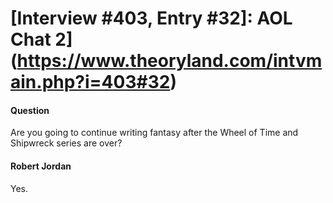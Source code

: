 # [Interview #403, Entry #32]: AOL Chat 2](https://www.theoryland.com/intvmain.php?i=403#32)

#### Question

Are you going to continue writing fantasy after the Wheel of Time and Shipwreck series are over?

#### Robert Jordan

Yes.

